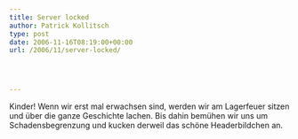 ```yaml
---
title: Server locked
author: Patrick Kollitsch
type: post
date: 2006-11-16T08:19:00+00:00
url: /2006/11/server-locked/




---
```

Kinder! Wenn wir erst mal erwachsen sind, werden wir am Lagerfeuer sitzen und über die ganze Geschichte lachen. Bis dahin bemühen wir uns um Schadensbegrenzung und kucken derweil das schöne Headerbildchen an.